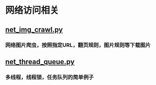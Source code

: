 # 网络访问相关

## [net_img_crawl.py](net_img_crawl.py)
### 网络图片爬虫，按照指定URL，翻页规则，图片规则等下载图片

## [net_thread_queue.py](net_thread_queue.py)
### 多线程，线程锁，任务队列的简单例子




